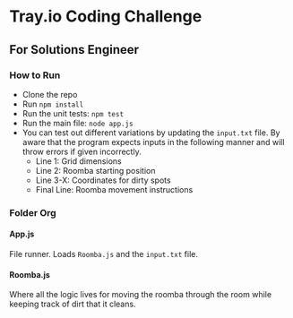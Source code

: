# Tray.io Coding Challenge
## For Solutions Engineer

### How to Run
* Clone the repo
* Run `npm install`
* Run the unit tests: `npm test`
* Run the main file: `node app.js`
* You can test out different variations by updating the `input.txt` file.  By aware that the program expects inputs in the following manner and will throw errors if given incorrectly.
  * Line 1: Grid dimensions
  * Line 2: Roomba starting position
  * Line 3-X: Coordinates for dirty spots
  * Final Line: Roomba movement instructions

### Folder Org
#### App.js
File runner.  Loads `Roomba.js` and the `input.txt` file.

#### Roomba.js
Where all the logic lives for moving the roomba through the room while keeping track of dirt that it cleans.
